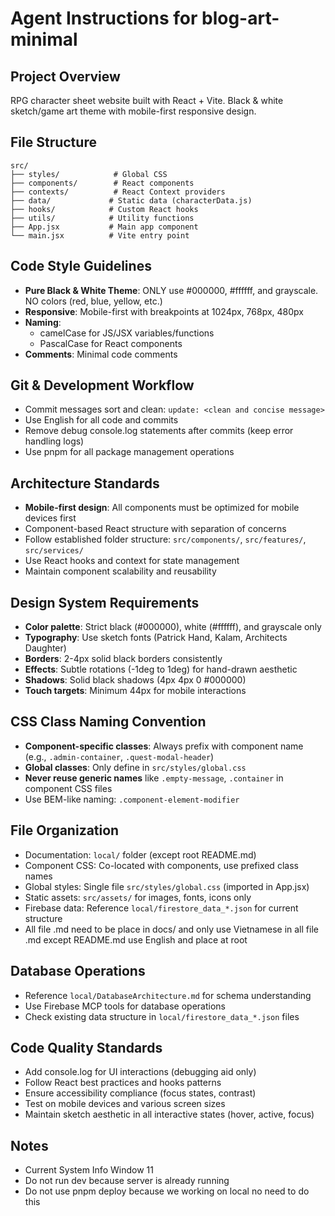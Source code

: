 # Agent Instructions for blog-art-minimal

## Project Overview
RPG character sheet website built with React + Vite. Black & white sketch/game art theme with mobile-first responsive design.

## File Structure
```
src/
├── styles/            # Global CSS
├── components/        # React components
├── contexts/          # React Context providers
├── data/             # Static data (characterData.js)
├── hooks/            # Custom React hooks
├── utils/            # Utility functions
├── App.jsx           # Main app component
└── main.jsx          # Vite entry point
```


## Code Style Guidelines
- **Pure Black & White Theme**: ONLY use #000000, #ffffff, and grayscale. NO colors (red, blue, yellow, etc.)
- **Responsive**: Mobile-first with breakpoints at 1024px, 768px, 480px
- **Naming**: 
  - camelCase for JS/JSX variables/functions
  - PascalCase for React components
- **Comments**: Minimal code comments


## Git & Development Workflow
- Commit messages sort and clean: `update: <clean and concise message>`
- Use English for all code and commits
- Remove debug console.log statements after commits (keep error handling logs)
- Use pnpm for all package management operations


## Architecture Standards
- **Mobile-first design**: All components must be optimized for mobile devices first
- Component-based React structure with separation of concerns
- Follow established folder structure: `src/components/`, `src/features/`, `src/services/`
- Use React hooks and context for state management
- Maintain component scalability and reusability

## Design System Requirements
- **Color palette**: Strict black (#000000), white (#ffffff), and grayscale only
- **Typography**: Use sketch fonts (Patrick Hand, Kalam, Architects Daughter)
- **Borders**: 2-4px solid black borders consistently
- **Effects**: Subtle rotations (-1deg to 1deg) for hand-drawn aesthetic
- **Shadows**: Solid black shadows (4px 4px 0 #000000)
- **Touch targets**: Minimum 44px for mobile interactions

## CSS Class Naming Convention
- **Component-specific classes**: Always prefix with component name (e.g., `.admin-container`, `.quest-modal-header`)
- **Global classes**: Only define in `src/styles/global.css`
- **Never reuse generic names** like `.empty-message`, `.container` in component CSS files
- Use BEM-like naming: `.component-element-modifier`

## File Organization
- Documentation: `local/` folder (except root README.md)
- Component CSS: Co-located with components, use prefixed class names
- Global styles: Single file `src/styles/global.css` (imported in App.jsx)
- Static assets: `src/assets/` for images, fonts, icons only
- Firebase data: Reference `local/firestore_data_*.json` for current structure
- All file .md need to be place in docs/ and only use Vietnamese in all file .md except README.md use English and place at root

## Database Operations
- Reference `local/DatabaseArchitecture.md` for schema understanding
- Use Firebase MCP tools for database operations
- Check existing data structure in `local/firestore_data_*.json` files

## Code Quality Standards
- Add console.log for UI interactions (debugging aid only)
- Follow React best practices and hooks patterns
- Ensure accessibility compliance (focus states, contrast)
- Test on mobile devices and various screen sizes
- Maintain sketch aesthetic in all interactive states (hover, active, focus)

## Notes
- Current System Info Window 11 
- Do not run dev because server is already running 
- Do not use pnpm deploy because we working on local no need to do this